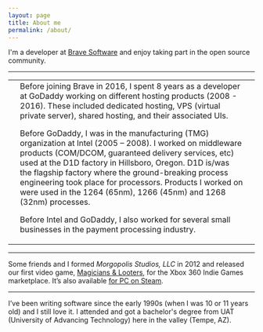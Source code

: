 ```yaml
---
layout: page
title: About me
permalink: /about/
---
```


I'm a developer at [Brave Software](https://brave.com) and enjoy taking part in the open source community.

-----

<table id="about-me">
  <tr>
    <td>
      <div class="badge badge-godaddy"></div>
    </td>
    <td>
<div markdown="1">
  Before joining Brave in 2016, I spent 8 years as a developer at GoDaddy working on different hosting products (2008 - 2016). These included dedicated hosting, VPS (virtual private server), shared hosting, and their associated UIs.

  Before GoDaddy, I was in the manufacturing (TMG) organization at Intel (2005 – 2008). I worked on middleware products (COM/DCOM, guaranteed delivery services, etc) used at the D1D factory in Hillsboro, Oregon. D1D is/was the flagship factory where the ground-breaking process engineering took place for processors. Products I worked on were used in the 1264 (65nm), 1266 (45nm) and 1268 (32nm) processes.

  Before Intel and GoDaddy, I also worked for several small businesses in the payment processing industry.
</div>
    </td>
    <td>
      <div class="badge badge-intel"></div>
    </td>
  </tr>
</table>

-----

Some friends and I formed *Morgopolis Studios, LLC* in 2012 and released our first video game, [Magicians &amp; Looters](http://mal-game.com/), for the Xbox 360 Indie Games marketplace. It’s also available [for PC on Steam](https://store.steampowered.com/app/284180/Magicians__Looters/).

-----

I’ve been writing software since the early 1990s (when I was 10 or 11 years old) and I still love it. I attended and got a bachelor's degree from UAT (University of Advancing Technology) here in the valley (Tempe, AZ).
